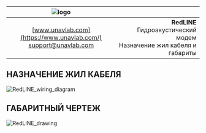 | ![logo](https://ucnl.github.io/documentation/sm_logo.png) |  |
| :---: | ---: |
| [www.unavlab.com](https://www.unavlab.com/) <br/> [support@unavlab.com](mailto:support@unavlab.com) | **RedLINE** Гидроакустический модем <br/> Назначение жил кабеля и габариты |

## НАЗНАЧЕНИЕ ЖИЛ КАБЕЛЯ

![RedLINE_wiring_diagram](https://ucnl.github.io/documentation/RedLINE_wiring_diagram_ru.png)

<div style="page-break-after: always;"></div>

## ГАБАРИТНЫЙ ЧЕРТЕЖ

![RedLINE_drawing](https://ucnl.github.io/documentation/RedLINE_drawings.png)

<div style="page-break-after: always;"></div>

